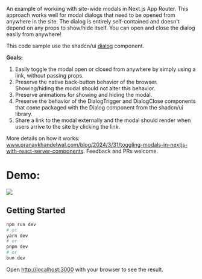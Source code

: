 
An example of workiing with site-wide modals in Next.js App Router. This approach works well for modal dialogs that need to be opened from anywhere in the site. The dialog is entirely self-contained and doesn't depend on any props to show/hide itself. You can open and close the dialog easily from anywhere!

This code sample use the shadcn/ui [dialog](https://ui.shadcn.com/docs/components/dialog) component.

**Goals:**
1. Easily toggle the modal open or closed from anywhere by simply using a link, without passing props.
2. Preserve the native back-button behavior of the browser. Showing/hiding the modal should not alter this behavior.
3. Preserve animations for showing and hiding the modal.
4. Preserve the  behavior of the DialogTrigger and DialogClose components that come packaged with the Dialog component from the shadcn/ui library.
5. Share a link to the modal externally and the modal should render when users arrive to the site by clicking the link.

More details on how it works: www.pranavkhandelwal.com/blog/2024/3/31/toggling-modals-in-nextjs-with-react-server-components. Feedback and PRs welcome.

# Demo:
![](https://images.squarespace-cdn.com/content/v1/51f6a734e4b04b5d7e666763/8b08c46e-7b64-422a-bba7-bcb081efc645/modal-demo.gif?format=2500w)

## Getting Started

```bash
npm run dev
# or
yarn dev
# or
pnpm dev
# or
bun dev
```

Open [http://localhost:3000](http://localhost:3000) with your browser to see the result.
